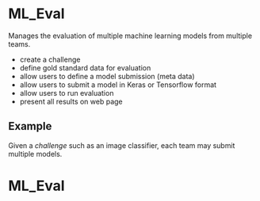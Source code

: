 # ML_Eval
Manages the evaluation of multiple machine learning models from multiple teams.

* create a challenge 
* define gold standard data for evaluation
* allow users to define a model submission (meta data)
* allow users to submit a model in Keras or Tensorflow format
* allow users to run evaluation
* present all results on web page

## Example
Given a *challenge* such as an image classifier, each team may submit multiple models.
# ML_Eval
